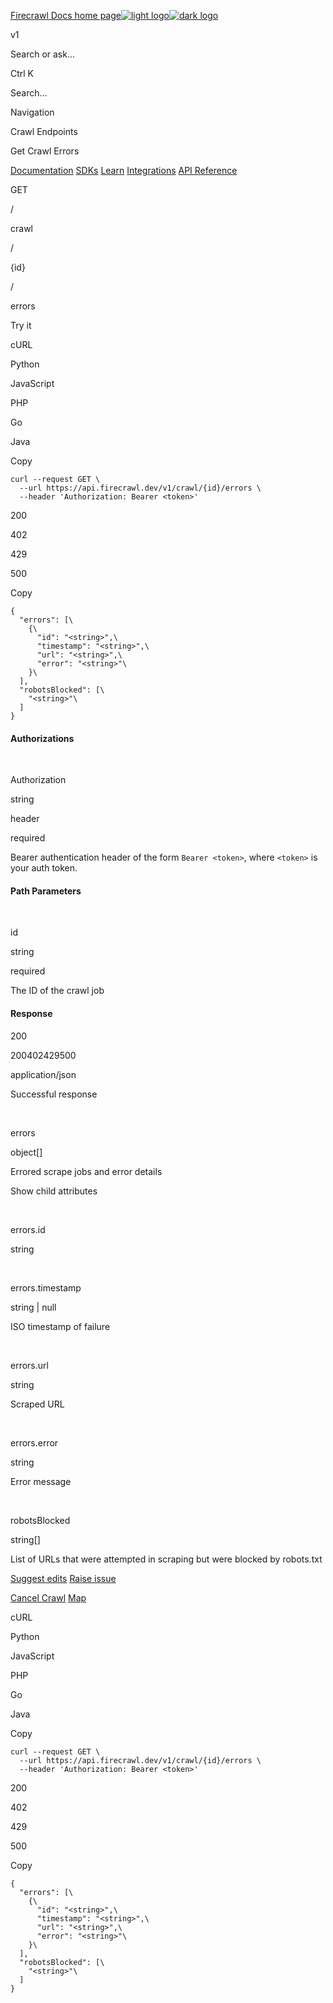 [Firecrawl Docs home page![light logo](https://mintlify.s3.us-west-1.amazonaws.com/firecrawl/logo/logo.png)![dark logo](https://mintlify.s3.us-west-1.amazonaws.com/firecrawl/logo/logo-dark.png)](https://firecrawl.dev/)

v1

Search or ask...

Ctrl K

Search...

Navigation

Crawl Endpoints

Get Crawl Errors

[Documentation](https://docs.firecrawl.dev/introduction)
[SDKs](https://docs.firecrawl.dev/sdks/overview)
[Learn](https://www.firecrawl.dev/blog/category/tutorials)
[Integrations](https://www.firecrawl.dev/app)
[API Reference](https://docs.firecrawl.dev/api-reference/introduction)

GET

/

crawl

/

{id}

/

errors

Try it

cURL

Python

JavaScript

PHP

Go

Java

Copy

    curl --request GET \
      --url https://api.firecrawl.dev/v1/crawl/{id}/errors \
      --header 'Authorization: Bearer <token>'

200

402

429

500

Copy

    {
      "errors": [\
        {\
          "id": "<string>",\
          "timestamp": "<string>",\
          "url": "<string>",\
          "error": "<string>"\
        }\
      ],
      "robotsBlocked": [\
        "<string>"\
      ]
    }

#### Authorizations

[​](https://docs.firecrawl.dev/api-reference/endpoint/crawl-get-errors#authorization-authorization)

Authorization

string

header

required

Bearer authentication header of the form `Bearer <token>`, where `<token>` is your auth token.

#### Path Parameters

[​](https://docs.firecrawl.dev/api-reference/endpoint/crawl-get-errors#parameter-id)

id

string

required

The ID of the crawl job

#### Response

200

200402429500

application/json

Successful response

[​](https://docs.firecrawl.dev/api-reference/endpoint/crawl-get-errors#response-errors)

errors

object\[\]

Errored scrape jobs and error details

Show child attributes

[​](https://docs.firecrawl.dev/api-reference/endpoint/crawl-get-errors#response-errors-id)

errors.id

string

[​](https://docs.firecrawl.dev/api-reference/endpoint/crawl-get-errors#response-errors-timestamp)

errors.timestamp

string | null

ISO timestamp of failure

[​](https://docs.firecrawl.dev/api-reference/endpoint/crawl-get-errors#response-errors-url)

errors.url

string

Scraped URL

[​](https://docs.firecrawl.dev/api-reference/endpoint/crawl-get-errors#response-errors-error)

errors.error

string

Error message

[​](https://docs.firecrawl.dev/api-reference/endpoint/crawl-get-errors#response-robots-blocked)

robotsBlocked

string\[\]

List of URLs that were attempted in scraping but were blocked by robots.txt

[Suggest edits](https://github.com/hellofirecrawl/docs/edit/main/api-reference/endpoint/crawl-get-errors.mdx)
[Raise issue](https://github.com/hellofirecrawl/docs/issues/new?title=Issue%20on%20docs&body=Path:%20/api-reference/endpoint/crawl-get-errors)

[Cancel Crawl](https://docs.firecrawl.dev/api-reference/endpoint/crawl-delete)
[Map](https://docs.firecrawl.dev/api-reference/endpoint/map)

cURL

Python

JavaScript

PHP

Go

Java

Copy

    curl --request GET \
      --url https://api.firecrawl.dev/v1/crawl/{id}/errors \
      --header 'Authorization: Bearer <token>'

200

402

429

500

Copy

    {
      "errors": [\
        {\
          "id": "<string>",\
          "timestamp": "<string>",\
          "url": "<string>",\
          "error": "<string>"\
        }\
      ],
      "robotsBlocked": [\
        "<string>"\
      ]
    }